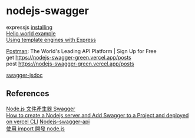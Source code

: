 # nodejs-swagger

expressjs [installing](https://expressjs.com/en/starter/installing.html)  
[Hello world example](https://expressjs.com/en/starter/hello-world.html)  
[Using template engines with Express](https://expressjs.com/en/guide/using-template-engines.html)

[Postman](https://www.postman.com/): The World's Leading API Platform | Sign Up for Free  
get https://nodejs-swagger-green.vercel.app/posts  
post https://nodejs-swagger-green.vercel.app/posts  

[swagger-jsdoc](https://www.npmjs.com/package/swagger-jsdoc)  

## References

[Node.js 文件產生器 Swagger](https://ithelp.ithome.com.tw/articles/10321562)  
[How to create a Nodejs server and Add Swagger to a Project and deployed on vercel CLI](https://dev.to/milan960/how-to-create-a-nodejs-server-and-add-swagger-to-a-project-and-deployed-on-vercel-cli-39a8) 
[Nodejs-swagger-api](https://github.com/Milan-960/Nodejs-swagger-api)  
[使用 import 開發 node.js](https://youtu.be/62q8z_ZjAcw)
